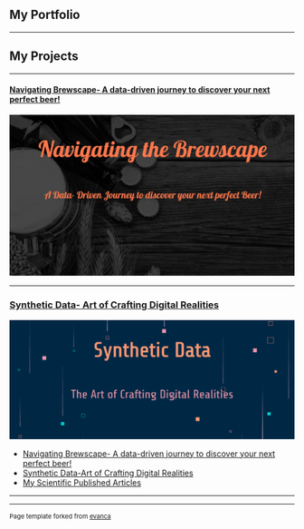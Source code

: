 ## My Portfolio

---
## My Projects

---

#### [Navigating Brewscape- A data-driven journey to discover your next perfect beer!](https://medium.com/@ndaphtary/navigating-the-brewscape-5ef99708b718)
[<img src="images/Navigating brewscape.jpg?raw=true"/>](https://medium.com/@ndaphtary/navigating-the-brewscape-5ef99708b718)



---

### [Synthetic Data- Art of Crafting Digital Realities](https://medium.com/@ndaphtary/synthetic-data-605f88677547)
[<img src="images/synthetic data.png?raw=true"/>](https://medium.com/@ndaphtary/synthetic-data-605f88677547)

- [Navigating Brewscape- A data-driven journey to discover your next perfect beer!](https://medium.com/@ndaphtary/navigating-the-brewscape-5ef99708b718)
- [Synthetic Data-Art of Crafting Digital Realities](https://medium.com/@ndaphtary/synthetic-data-605f88677547)
- [My Scientific Published Articles](https://tinyurl.com/niravdaphtary)

---




---
<p style="font-size:11px">Page template forked from <a href="https://github.com/evanca/quick-portfolio">evanca</a></p>
<!-- Remove above link if you don't want to attibute -->

